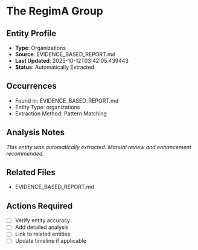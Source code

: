 # The RegimA Group

## Entity Profile
- **Type**: Organizations
- **Source**: EVIDENCE_BASED_REPORT.md
- **Last Updated**: 2025-10-12T03:42:05.439443
- **Status**: Automatically Extracted

## Occurrences
- Found in: EVIDENCE_BASED_REPORT.md
- Entity Type: organizations
- Extraction Method: Pattern Matching

## Analysis Notes
*This entity was automatically extracted. Manual review and enhancement recommended.*

## Related Files
- EVIDENCE_BASED_REPORT.md

## Actions Required
- [ ] Verify entity accuracy
- [ ] Add detailed analysis
- [ ] Link to related entities
- [ ] Update timeline if applicable
